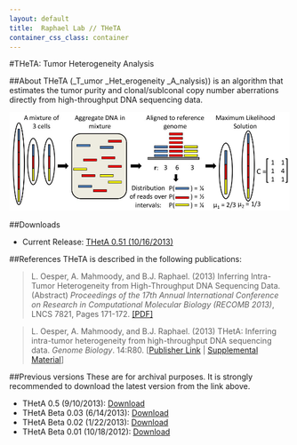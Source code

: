 ```yaml
---
layout: default
title:  Raphael Lab // THeTA
container_css_class: container
---
```


#THeTA: Tumor Heterogeneity Analysis

##About
THeTA (_T_umor _Het_erogeneity _A_nalysis)) is an algorithm that estimates the tumor purity and clonal/sublconal copy number aberrations directly from high-throughput DNA sequencing data.

[<img src="theta.jpg" style="width: 600px"/>](theta.jpg)

##Downloads 

* Current Release: [THetA 0.51 (10/16/2013)](http://cs.brown.edu/~braphael/software/THetA/THetA_0.51.tar.gz)

##References
THeTA is described in the following publications:

>L. Oesper, A. Mahmoody, and B.J. Raphael. (2013)
>Inferring Intra-Tumor Heterogeneity from High-Throughput DNA Sequencing Data. (Abstract)
>*Proceedings of the 17th Annual International Conference on Research in Computational Molecular Biology (RECOMB 2013)*, LNCS 7821, Pages 171-172.
>[[PDF]](http://link.springer.com/content/pdf/10.1007%2F978-3-642-37195-0_14.pdf)

>L. Oesper, A. Mahmoody, and B.J. Raphael. (2013)
>THetA: Inferring intra-tumor heterogeneity from high-throughput DNA sequencing data.
>*Genome Biology*. 14:R80. [[Publisher Link](http://genomebiology.com/2013/14/7/R80/abstract) | [Supplemental Material](http://cs.brown.edu/~braphael/projects/theta/docs/THetA_GB_Final_Supplemental.pdf)]

##Previous versions
These are for archival purposes. It is strongly recommended to download the latest version from the link above.

* THetA 0.5 (9/10/2013): [Download](http://cs.brown.edu/~braphael/software/THetA/THetA_0.5.tar.gz)
* THetA Beta 0.03 (6/14/2013): [Download](http://cs.brown.edu/~braphael/software/THetA/THetA_Beta_0.03.tar.gz)
* THetA Beta 0.02 (1/22/2013): [Download](http://cs.brown.edu/~braphael/software/THetA/THetA_Beta_0.02.tar.gz)
* THetA Beta 0.01 (10/18/2012): [Download](http://cs.brown.edu/~braphael/software/THetA/Heterogeneity_Beta_0.01.tar.gz)
